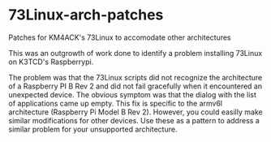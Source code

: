 # 73Linux-arch-patches
Patches for KM4ACK's 73Linux to accomodate other architectures

This was an outgrowth of work done to identify a problem installing 73Linux on K3TCD's Raspberrypi.

The problem was that the 73Linux scripts did not recognize the architecture of a Raspberry PI B Rev 2 and did not fail gracefully when it encountered an unexpected device.
The obvious symptom was that the dialog with the list of applications came up empty. 
This fix is specific to the armv6l architecture (Raspberry Pi Model B Rev 2). However, you could easilly make similar modifications for other devices.
Use these as a pattern to address a similar problem for your unsupported architecture.
